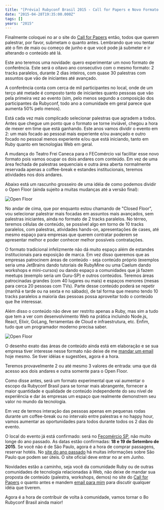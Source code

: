 ```yaml
---
title: "[Prévia] Rubyconf Brasil 2015 - Call for Papers e Novo Formato!"
date: "2015-04-28T19:35:00.000Z"
tags: []
years: "2015"
---
```


<p></p>
<p>Finalmente coloquei no ar o site do <a href="http://rubyconfbrcfp.com.br/">Call for Papers</a> então, todos que querem palestrar, por favor, submetam o quanto antes. Lembrando que vou tentar até o fim de maio ou começo de junho e que você pode já submeter e ir alterando o conteúdo até lá.</p>
<p>Este ano teremos uma novidade: quero experimentar um novo formato de conferência. Este será o oitavo ano consecutivo com o mesmo formato: 2 tracks paralelos, durante 2 dias inteiros, com quase 30 palestras com assuntos que vão de iniciantes até avançado.</p>
<p>A conferência conta com cerca de mil participantes no local, onde de um terço até metade é composto tanto de iniciantes quanto pessoas que vão pela primeira vez ao evento (sim, pelo menos segundo a composição dos participantes da Rubyconf, todo ano a comunidade em geral parece que aumenta 50% pelo menos).</p>
<p>Está cada vez mais complicado selecionar palestras que agradem a todos. Antes que chegue um ponto que o formato se torne inviável, chegou a hora de mexer em time que está ganhando. Este anos vamos dividir o evento em 2: um mais focado ao pessoal mais experiente e/ou avançado e outro focado no pessoal menos experiente e/ou que está iniciando, tanto em Ruby quanto em tecnologias Web em geral.</p>
<p></p>
<p></p>
<p>A mudança do Teatro Frei Caneca para o FEComércio vai facilitar esse novo formato pois vamos ocupar os dois andares com conteúdo. Em vez de uma área fechada de palestras sequenciais e outra área aberta normalmente reservada apenas a coffee-break e estandes institucionais, teremos atividades nos dois andares.</p>
<p>Abaixo está um rascunho grosseiro de uma idéia de como podemos dividir o Open Floor (ainda sujeito a muitas mudanças até a versão final):</p>
<p><img src="https://d7v6meks67904.cloudfront.net/assets/image_asset/image/490/fecomercio-terreo-14770f7ad12582232d90109cac385340.jpg" srcset="https://d7v6meks67904.cloudfront.net/assets/image_asset/image/490/fecomercio-terreo-14770f7ad12582232d90109cac385340.jpg 2x" alt="Open Floor"></p>
<p>No andar de cima, que por enquanto estou chamando de "Closed Floor", vou selecionar palestrar mais focadas em assuntos mais avançados, sem palestras iniciantes, ainda no formato de 2 tracks paralelos. No térreo, teremos células de conteúdo, se possível algo em torno de 10 tracks paralelos, com palestras, atividades hands-on, apresentações de cases, até mesmo espaço para empresas que querem contratar poderem se apresentar melhor e poder conhecer melhor possíveis contratações.</p>
<p>O formato tradicional infelizmente não dá muito espaço além de estandes institucionais para exposição de marca. Em vez disso queremos que as empresas patrocinem áreas de conteúdo - seja conteúdo próprio (exemplos seria uma JetBrains dando tutoriais de RubyMine ou uma Caelum dando workshops e mini-cursos) ou dando espaço a comunidades que já fazem meetups (exemplo seria um Guru-SP) e outros conteúdos. Teremos áreas patrocinadas grandes (com 40 lugares ou mais) e espaços menores (mesas para cerca 20 pessoas com TVs). Parte desse conteúdo poderá se repetir (manhã e tarde ou na sexta e no sábado), de tal forma que mesmo tendo 10 tracks paralelos a maioria das pessoas possa aproveitar todo o conteúdo que lhe interessar.</p>
<p>Além disso o conteúdo não deve ser restrito apenas a Ruby, mas sim a tudo que tem a ver com desenvolvimento Web na prática incluindo Node.js, React, Elixir, GoLang, ferramentas de Cloud e infraestrutura, etc. Enfim, tudo que um programador moderno precisa saber.</p>
<p><img src="https://d7v6meks67904.cloudfront.net/assets/image_asset/image/491/IMG_20150428_144116506-PANO.jpg" srcset="https://d7v6meks67904.cloudfront.net/assets/image_asset/image/491/IMG_20150428_144116506-PANO.jpg 2x" alt="Open Floor"></p>
<p>O desenho exato das áreas de conteúdo ainda está em elaboração e se sua empresa tiver interesse nesse formato não deixe de me <a href="mailto:boss@akitaonrails.com">mandar um email</a> hoje mesmo. Se tiver idéias e sugestões, agora é a hora.</p>
<p>Teremos provavelmente 2 ou até mesmo 3 valores de entrada: uma que dá acesso aos dois andares e outra somente para o Open Floor.</p>
<p>Como disse antes, será um formato experimental que vai aumentar o escopo da Rubyconf Brasil para se tornar mais abrangente, fornecer a maior quantidade e qualidade de conteúdo independente do seu nível de experiência e dar às empresas um espaço que realmente demonstrem seu valor no mundo da tecnologia.</p>
<p>Em vez de termos interação das pessoas apenas em pequenas rodas durante um coffee-break ou no intervalo entre palestras e no happy hour, vamos aumentar as oportunidades para todos durante todos os 2 dias do evento.</p>
<p>O local do evento já está confirmado: será no <a href="https://www.fecomercio.com.br/SobreLocalizacao">Fecomércio SP</a>, não muito longe do ano passado. As datas estão confirmadas: <strong>18 e 19 de Setembro de 2015</strong>. Se você não é de São Paulo, agora é a hora de comprar passagens, reservar hotéis. No <a href="https://www.rubyconf.com.br/pt-BR/venue">site do ano passado</a> há muitas informações sobre São Paulo que podem ser úteis. O site oficial deve entrar no ar em Junho.</p>
<p>Novidades estão a caminho, seja você da comunidade Ruby ou de outras comunidades de tecnologia relacionadas à Web, não deixe de mandar sua proposta de conteúdo (palestra, workshops, demos) no site do <a href="https://rubyconfbrcfp.com.br/#">Call for Papers</a> o quanto antes e mandem <a href="mailto:boss@akitaonrails.com">email para mim</a> para discutir qualquer idéia que tiverem.</p>
<p>Agora é a hora de contribuir de volta à comunidade, vamos tornar o 8o Rubyconf Brasil ainda maior!</p>
<p></p>